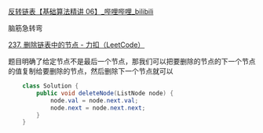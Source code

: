 

[反转链表【基础算法精讲 06】_哔哩哔哩_bilibili](https://www.bilibili.com/video/BV1sd4y1x7KN/?vd_source=96c1635797a0d7626fb60e973a29da38)



脑筋急转弯



[237. 删除链表中的节点 - 力扣（LeetCode）](https://leetcode.cn/problems/delete-node-in-a-linked-list/description/)





题目明确了给定节点不是最后一个节点，那我们可以把要删除的节点的下一个节点的值复制给要删除的节点，然后删除下一个节点就可以



```java
    class Solution {
        public void deleteNode(ListNode node) {
            node.val = node.next.val;
            node.next = node.next.next;
        }
    }
```

